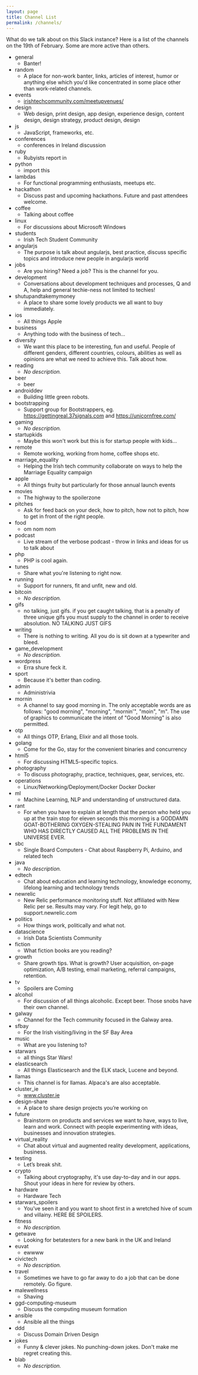 ```yaml
---
layout: page
title: Channel List
permalink: /channels/
---
```


What do we talk about on this Slack instance? Here is a list of the channels on the 19th of February. Some are more active than others.

* general
   * Banter!
* random
   * A place for non-work banter, links, articles of interest, humor or anything else which you'd like concentrated in some place other than work-related channels.
* events
   * <a href="http://irishtechcommunity.com/meetupvenues/">irishtechcommunity.com/meetupvenues/</a>
* design
   * Web design, print design, app design, experience design, content design, design strategy, product design, design
* js
   * JavaScript, frameworks, etc.
* conferences
   * conferences in Ireland discussion
* ruby
   * Rubyists report in
* python
   * import this
* lambdas
   * For functional programming enthusiasts, meetups etc.
* hackathon
   * Discuss past and upcoming hackathons. Future and past attendees welcome.
* coffee
   * Talking about coffee
* linux
   * For discussions about Microsoft Windows
* students
   * Irish Tech Student Community
* angularjs
   * The purpose is talk about angularjs, best practice, discuss specific topics and introduce new people in angularjs world
* jobs
   * Are you hiring? Need a job? This is the channel for you.
* development
   * Conversations about development techniques and processes, Q and A, help and general techie-ness not limited to techies!
* shutupandtakemymoney
   * A place to share some lovely products we all want to buy immediately.
* ios
   * All things Apple
* business
   * Anything todo with the business of tech...
* diversity
   * We want this place to be interesting, fun and useful. People of different genders, different countries, colours, abilities as well as opinions are what we need to achieve this. Talk about how.
* reading
   * _No description._
* beer
   * beer
* androiddev
   * Building little green robots.
* bootstrapping
   * Support group for Bootstrappers, eg. https://gettingreal.37signals.com and https://unicornfree.com/
* gaming
   * _No description._
* startupkids
   * Maybe this won't work but this is for startup people with kids...
* remote
   * Remote working, working from home, coffee shops etc.
* marriage_equality
   * Helping the Irish tech community collaborate on ways to help the Marriage Equality campaign
* apple
   * All things fruity but particularly for those annual launch events
* movies
   * The highway to the spoilerzone
* pitches
   * Ask for feed back on your deck, how to pitch, how not to pitch, how to get in front of the right people.
* food
   * om nom nom
* podcast
   * Live stream of the verbose podcast - throw in links and ideas for us to talk about
* php
   * PHP is cool again.
* tunes
   * Share what you're listening to right now.
* running
   * Support for runners, fit and unfit, new and old.
* bitcoin
   * _No description._
* gifs
   * no talking, just gifs. if you get caught talking, that is a penalty of three unique gifs you must supply to the channel in order to receive absolution. NO TALKING JUST GIFS
* writing
   * There is nothing to writing. All you do is sit down at a typewriter and bleed.
* game_development
   * _No description._
* wordpress
   * Erra shure feck it.
* sport
   * Because it's better than coding.
* admin
   * Administrivia
* mornin
   * A channel to say good morning in. The only acceptable words are as follows: "good morning", "morning", "mornin'", "moin", "m". The use of graphics to communicate the intent of "Good Morning" is also permitted.
* otp
   * All things OTP, Erlang, Elixir and all those tools.
* golang
   * Come for the Go, stay for the convenient binaries and concurrency
* html5
   * For discussing HTML5-specific topics.
* photography
   * To discuss photography, practice, techniques, gear, services, etc.
* operations
   * Linux/Networking/Deployment/Docker Docker Docker
* ml
   * Machine Learning, NLP and understanding of  unstructured data.
* rant
   * For when you have to explain at length that the person who held you up at the train stop for eleven seconds this morning is a GODDAMN GOAT-BOTHERING OXYGEN-STEALING PAIN IN THE FUNDAMENT WHO HAS DIRECTLY CAUSED ALL THE PROBLEMS IN THE UNIVERSE EVER.
* sbc
   * Single Board Computers - Chat about Raspberry Pi, Arduino, and related tech
* java
   * _No description._
* edtech
   * Chat about education and learning technology, knowledge economy, lifelong learning and technology trends
* newrelic
   * New Relic performance monitoring stuff. Not affiliated with New Relic per se. Results may vary. For legit help, go to support.newrelic.com
* politics
   * How things work, politically and what not.
* datascience
   * Irish Data Scientists Community
* fiction
   * What fiction books are you reading?
* growth
   * Share growth tips. What is growth? User acquisition, on-page optimization, A/B testing, email marketing, referral campaigns, retention.
* tv
   * Spoilers are Coming
* alcohol
   * For discussion of all things alcoholic. Except beer. Those snobs have their own channel.
* galway
   * Channel for the Tech community focused in the Galway area.
* sfbay
   * For the Irish visiting/living in the SF Bay Area
* music
   * What are you listening to?
* starwars
   * all things Star Wars!
* elasticsearch
   * All things Elasticsearch and the ELK stack, Lucene and beyond.
* llamas
   * This channel is for llamas. Alpaca's are also acceptable.
* cluster_ie
   * www.cluster.ie
* design-share
   * A place to share design projects you’re working on
* future
   * Brainstorm on products and services we want to have, ways to live, learn and work. Connect with people experimenting with ideas, businesses and innovation strategies.
* virtual_reality
   * Chat about virtual and augmented reality development, applications, business.
* testing
   * Let’s break shit.
* crypto
   * Talking about cryptography, it's use day-to-day and in our apps. Shout your ideas in here for review by others.
* hardware
   * Hardware Tech
* starwars_spoilers
   * You’ve seen it and you want to shoot first in a wretched hive of scum and villainy. HERE BE SPOILERS.
* fitness
   * _No description._
* getwave
   * Looking for betatesters for a new bank in the UK and Ireland
* euvat
   * ewwww
* civictech
   * _No description._
* travel
   * Sometimes we have to go far away to do a job that can be done remotely. Go figure.
* malewellness
   * Shaving
* ggd-computing-museum
   * Discuss the computing museum formation
* ansible
   * Ansible all the things
* ddd
   * Discuss Domain Driven Design
* jokes
   * Funny &amp; clever jokes. No punching-down jokes. Don't make me regret creating this.
* blab
   * _No description._
